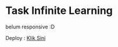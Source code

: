# Task Infinite Learning

belum responsive :D

Deploy : <a href="https://sulthanraghib.github.io/portofolio/" target="_blank">Klik Sini</a>
